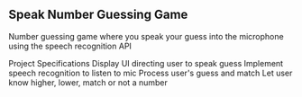 ## Speak Number Guessing Game
Number guessing game where you speak your guess into the microphone using the speech recognition API

Project Specifications
Display UI directing user to speak guess
Implement speech recognition to listen to mic
Process user's guess and match
Let user know higher, lower, match or not a number
